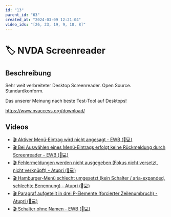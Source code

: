 ```yaml
---
id: "13"
parent_id: "63"
created_at: "2024-03-09 12:21:04"
video_ids: "[26, 23, 19, 9, 10, 8]"
---
```


# 🏷️ NVDA Screenreader

## Beschreibung

Sehr weit verbreiteter Desktop Screenreader. Open Source. Standardkonform.

Das unserer Meinung nach beste Test-Tool auf Desktops!

<https://www.nvaccess.org/download/>

## Videos

- [🎬 Aktiver Menü-Eintrag wird nicht angesagt - EWB (🚨💻)](/de/videos/aktiver-menue-eintrag-wird-nicht-angesagt-ewb)
- [🎬 Bei Auswählen eines Menü-Eintrags erfolgt keine Rückmeldung durch Screenreader - EWB (🚨💻)](/de/videos/bei-auswaehlen-eines-menue-eintrags-erfolgt-keine-rueckmeldung-durch-screenreader-ewb)
- [🎬 Fehlermeldungen werden nicht ausgegeben (Fokus nicht versetzt, nicht verknüpft) - Atupri (🚨💻)](/de/videos/fehlermeldungen-werden-nicht-ausgegeben-fokus-nicht-versetzt-nicht-verknuepft-atupri)
- [🎬 Hamburger-Menü schlecht umgesetzt (kein Schalter / aria-expanded, schlechte Benennung) - Atupri (🚨💻)](/de/videos/hamburger-menue-schlecht-umgesetzt-kein-schalter-aria-expanded-schlechte-benennung-atupri)
- [🎬 Paragraf aufgeteilt in drei P-Elemente (forcierter Zeilenumbruch) - Atupri (🚨💻)](/de/videos/paragraf-aufgeteilt-in-drei-p-elemente-forcierter-zeilenumbruch-atupri)
- [🎬 Schalter ohne Namen - EWB (🚨💻)](/de/videos/schalter-ohne-namen-ewb)
